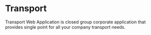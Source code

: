 Transport
=========

Transport Web Application is closed group corporate application that provides single point for all your company transport needs.
